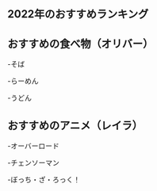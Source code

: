 ##	2022年のおすすめランキング

##	おすすめの食べ物（オリバー）
-そば

-らーめん

-うどん

##	おすすめのアニメ（レイラ）
-オーバーロード

-チェンソーマン

-ぼっち・ざ・ろっく！
